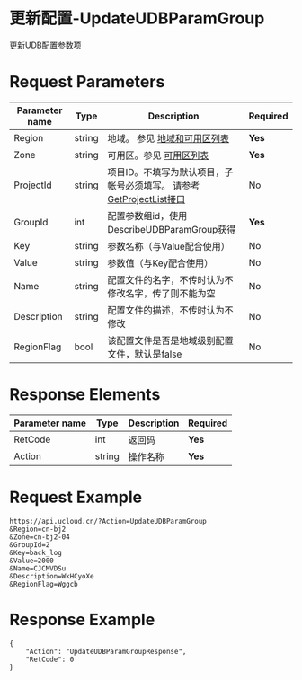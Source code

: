 # 更新配置-UpdateUDBParamGroup

更新UDB配置参数项

# Request Parameters
|Parameter name|Type|Description|Required|
|---|---|---|---|
|Region|string|地域。 参见 [地域和可用区列表](api/summary/regionlist)|**Yes**|
|Zone|string|可用区。参见 [可用区列表](api/summary/regionlist)|**Yes**|
|ProjectId|string|项目ID。不填写为默认项目，子帐号必须填写。 请参考[GetProjectList接口](api/summary/get_project_list)|No|
|GroupId|int|配置参数组id，使用DescribeUDBParamGroup获得|**Yes**|
|Key|string|参数名称（与Value配合使用）|No|
|Value|string|参数值（与Key配合使用）|No|
|Name|string|配置文件的名字，不传时认为不修改名字，传了则不能为空|No|
|Description|string|配置文件的描述，不传时认为不修改|No|
|RegionFlag|bool|该配置文件是否是地域级别配置文件，默认是false|No|

# Response Elements
|Parameter name|Type|Description|Required|
|---|---|---|---|
|RetCode|int|返回码|**Yes**|
|Action|string|操作名称|**Yes**|

# Request Example
```
https://api.ucloud.cn/?Action=UpdateUDBParamGroup     
&Region=cn-bj2
&Zone=cn-bj2-04
&GroupId=2
&Key=back_log
&Value=2000
&Name=CJCMVDSu
&Description=WkHCyoXe
&RegionFlag=Wggcb
```

# Response Example
```
{
    "Action": "UpdateUDBParamGroupResponse", 
    "RetCode": 0
}
```

